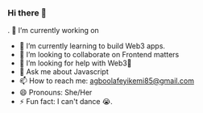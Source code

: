 ### Hi there 👋



. 🔭 I’m currently working on 
- 🌱 I’m currently learning to build Web3 apps.
- 👯 I’m looking to collaborate on Frontend matters
- 🤔 I’m looking for help with Web3🤣
- 💬 Ask me about Javascript
- 📫 How to reach me: agboolafeyikemi85@gmail.com
- 😄 Pronouns: She/Her
- ⚡ Fun fact: I can't dance 😭.
